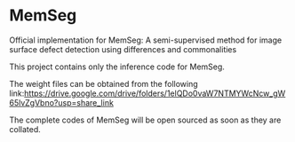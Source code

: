 # MemSeg

Official implementation for MemSeg: A semi-supervised method for image surface defect detection using differences and commonalities

This project contains only the inference code for MemSeg.  

The weight files can be obtained from the following link:https://drive.google.com/drive/folders/1elQDo0vaW7NTMYWcNcw_gW65lvZgVbno?usp=share_link  

The complete codes of MemSeg will be open sourced as soon as they are collated.
